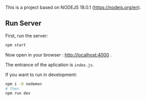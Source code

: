 This is a project based on NODEJS 18.0.1 (https://nodejs.org/en).

## Run Server

First, run the server:

```bash
npm start
```
Now open in your browser : [http://localhost:4000](http://localhost:4000) .

The entrance of the aplication is `index.js`.


If you want to run in development:

```bash
npm i -D nodemon
# then
npm run dev
```